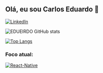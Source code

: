 ## Olá, eu sou Carlos Eduardo 📡

[![LinkedIn](https://img.shields.io/badge/LinkedIn-0077B5?style=for-the-badge&logo=linkedin&logoColor=white)](https://www.linkedin.com/in/carlos-ten%C3%B3rio/)

![EDUEIRDO GitHub stats](https://github-readme-stats.vercel.app/api?username=EDUEIRDO&show_icons=true&theme=radical&locale=pt-br)

[![Top Langs](https://github-readme-stats.vercel.app/api/top-langs/?username=EDUEIRDO&theme=radical&locale=pt-br&layout=compact)](https://github.com/anuraghazra/github-readme-stats)

### Foco atual:

[![React-Native](https://img.shields.io/badge/React_Native-20232A?style=for-the-badge&logo=react&logoColor=61DAFB)]()
